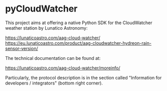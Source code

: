# pyCloudWatcher

This project aims at offering a native Python SDK for the CloudWatcher weather station by Lunatico Astronomy:

https://lunaticoastro.com/aag-cloud-watcher/
https://eu.lunaticoastro.com/product/aag-cloudwatcher-hydreon-rain-sensor-version/

The technical documentation can be found at:

https://lunaticoastro.com/aag-cloud-watcher/moreinfo/

Particularly, the protocol description is in the section called "Information for developers / integrators" (bottom right corner).

